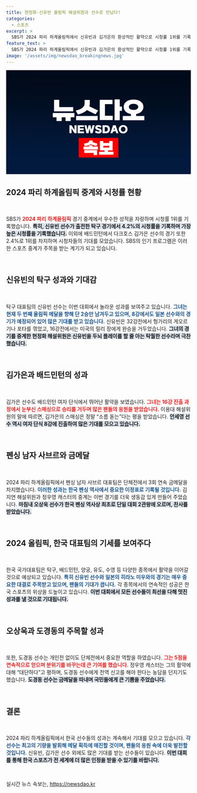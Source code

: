 ```yaml
---
title: 현정화·신유빈 올림픽 해설위원과 선수로 만났다!
categories:
  - 스포츠
excerpt: >
  SBS가 2024 파리 하계올림픽에서 신유빈과 김가은의 환상적인 활약으로 시청률 1위를 기록! 다크호스 김가은의 승리와 올림픽 메달 도전이 기대되는 가운데, 오늘 밤 신유빈과 일본의 히라노 미우의 8강전 중계가 기다리고 있다. 클릭을 놓치지 마세요!
feature_text: >
  SBS가 2024 파리 하계올림픽에서 신유빈과 김가은의 환상적인 활약으로 시청률 1위를 기록! 다크호스 김가은의 승리와 올림픽 메달 도전이 기대되는 가운데, 오늘 밤 신유빈과 일본의 히라노 미우의 8강전 중계가 기다리고 있다. 클릭을 놓치지 마세요!
image: '/assets/img/newsdao_breakingnews.jpg'
---
```


<p><img src="/assets/img/newsdao_breakingnews.jpg" alt="cryptoinkorea 속보" /></p>

<h2 data-ke-size="size26">2024 파리 하계올림픽 중계와 시청률 현황</h2>

<p data-ke-size="size16">&nbsp;</p> 

<p>SBS가 <b><span style="color: #ee2323;">2024 파리 하계올림픽</span></b> 경기 중계에서 우수한 성적을 자랑하며 시청률 1위를 기록했습니다. <b><span style="background-color: #21538527;">특히, 신유빈 선수가 출전한 탁구 경기에서 4.2%의 시청률을 기록하며 가장 높은 시청률을 기록했습니다.</span></b> 이외에 배드민턴에서 다크호스 김가은 선수의 경기 또한 2.4%로 1위를 차지하며 시청자들의 기대를 모았습니다. SBS의 인기 프로그램은 이러한 스포츠 중계가 주목을 받는 계기가 되고 있습니다. </p>

<p data-ke-size="size16">&nbsp;</p>

<h2 data-ke-size="size26">신유빈의 탁구 성과와 기대감</h2>

<p data-ke-size="size16">&nbsp;</p>

<p>탁구 대표팀의 신유빈 선수는 이번 대회에서 놀라운 성과를 보여주고 있습니다. <b><span style="color: #1a5490;">그녀는 현재 두 번째 올림픽 메달을 향해 단 2승만 남겨두고 있으며, 8강에서도 일본 선수와의 경기가 예정되어 있어 많은 기대를 받고 있습니다.</span></b> 신유빈은 32강전에서 헝가리의 게오르기나 포타를 꺾었고, 16강전에서는 미국의 릴리 장에게 완승을 거두었습니다. <b><span style="background-color: #21538527;">그녀의 경기를 중계한 현정화 해설위원은 신유빈을 두뇌 플레이를 할 줄 아는 탁월한 선수라며 극찬했습니다.</span></b> </p>

<p data-ke-size="size16">&nbsp;</p>

<h2 data-ke-size="size26">김가은과 배드민턴의 성과</h2>

<p data-ke-size="size16">&nbsp;</p>

<p>김가은 선수도 배드민턴 여자 단식에서 뛰어난 활약을 보였습니다. <b><span style="color: #ee2323;">그녀는 16강 진출 과정에서 눈부신 스매싱으로 승리를 거두며 많은 팬들의 응원을 받았습니다.</span></b> 이용대 해설위원의 말에 따르면, 김가은의 스매싱은 정말 “소름 돋는”다는 평을 받았습니다. <b><span style="background-color: #21538527;">안세영 선수 역시 여자 단식 8강에 진출하여 많은 기대를 모으고 있습니다.</span></b> </p>

<p data-ke-size="size16">&nbsp;</p>

<h2 data-ke-size="size26">펜싱 남자 사브르와 금메달</h2>

<p data-ke-size="size16">&nbsp;</p>

<p>2024 파리 하계올림픽에서 펜싱 남자 사브르 대표팀은 단체전에서 3회 연속 금메달을 차지했습니다. <b><span style="color: #1a5490;">이러한 성과는 한국 펜싱 역사에서 중요한 이정표로 기록될 것입니다.</span></b> 김지연 해설위원과 정우영 캐스터의 중계는 이번 경기를 더욱 생동감 있게 만들어 주었습니다. <b><span style="background-color: #21538527;">마침내 오상욱 선수가 한국 펜싱 역사상 최초로 단일 대회 2관왕에 오르며, 찬사를 받았습니다.</span></b> </p>

<p data-ke-size="size16">&nbsp;</p>

<h2 data-ke-size="size26">2024 올림픽, 한국 대표팀의 기세를 보여주다</h2>

<p data-ke-size="size16">&nbsp;</p>

<p>한국 국가대표팀은 탁구, 배드민턴, 양궁, 유도, 수영 등 다양한 종목에서 활약을 이어갈 것으로 예상되고 있습니다. <b><span style="color: #1a5490;">특히 신유빈 선수와 일본의 히라노 미우와의 경기는 매우 중요한 대결로 주목받고 있으며, 팬들의 기대가 큽니다.</span></b> 각 종목에서의 연속적인 성공은 한국 스포츠의 위상을 드높이고 있습니다. <b><span style="background-color: #21538527;">이번 대회에서 모든 선수들이 최선을 다해 멋진 성과를 낼 것으로 기대됩니다.</span></b> </p>

<p data-ke-size="size16">&nbsp;</p> 

<h2 data-ke-size="size26">오상욱과 도경동의 주목할 성과</h2>

<p data-ke-size="size16">&nbsp;</p>

<p>또한, 도경동 선수는 개인전 없이도 단체전에서 중요한 역할을 하였습니다. <b><span style="color: #ee2323;">그는 5점을 연속적으로 얻으며 분위기를 바꾸는데 큰 기여를 했습니다.</span></b> 정우영 캐스터는 그의 활약에 대해 “대단하다”고 평하며, 도경동 선수에게 전역 신고를 해야 한다는 농담을 던지기도 했습니다. <b><span style="background-color: #21538527;">도경동 선수는 금메달을 따내며 국민들에게 큰 기쁨을 주었습니다.</span></b> </p>

<p data-ke-size="size16">&nbsp;</p>

<h2 data-ke-size="size26">결론</h2>

<p data-ke-size="size16">&nbsp;</p>

<p>2024 파리 하계올림픽에서 한국 선수들의 성과는 계속해서 기대를 모으고 있습니다. <b><span style="color: #1a5490;">각 선수는 최고의 기량을 발휘해 메달 획득에 매진할 것이며, 팬들의 응원 속에 더욱 발전할 것입니다.</span></b> 신유빈, 김가은 선수 외에도 많은 기대를 받는 선수들이 있습니다. <b><span style="background-color: #21538527;">이번 대회를 통해 한국 스포츠가 전 세계에 더 많은 인정을 받을 수 있기를 바랍니다.</span></b> </p>

<p data-ke-size="size16">&nbsp;</p>
실시간 뉴스 속보는, <a href="https://newsdao.kr" rel="dofollow">https://newsdao.kr</a>


